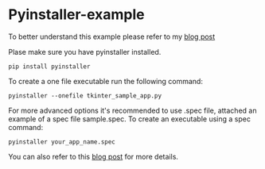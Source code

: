 # Pyinstaller-example

To better understand this example please refer to my [blog post](http://3.120.248.248/?page_id=287)

Plase make sure you have pyinstaller installed.
```
pip install pyinstaller
```
To create a one file executable run the following command:
```
pyinstaller --onefile tkinter_sample_app.py  
```
For more advanced options it's recommended to use .spec file, attached an example of a spec file sample.spec. To create an executable using a spec command:
```
pyinstaller your_app_name.spec
```
You can also refer to this [blog post](http://3.120.248.248/?page_id=287) for more details.
